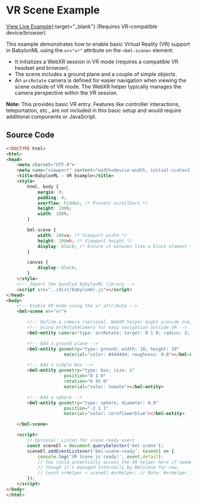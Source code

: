 # VR Scene Example

[View Live Example](https://babylonml-frontend.netlify.app/examples/vr_scene.html){:target="_blank"} (Requires VR-compatible device/browser)

This example demonstrates how to enable basic Virtual Reality (VR) support in BabylonML using the `xr="vr"` attribute on the `<bml-scene>` element.

*   It initializes a WebXR session in VR mode (requires a compatible VR headset and browser).
*   The scene includes a ground plane and a couple of simple objects.
*   An `arcRotate` camera is defined for easier navigation when viewing the scene outside of VR mode. The WebXR helper typically manages the camera perspective within the VR session.

**Note:** This provides basic VR entry. Features like controller interactions, teleportation, etc., are not included in this basic setup and would require additional components or JavaScript.


## Source Code
```html
<!DOCTYPE html>
<html>
<head>
    <meta charset="UTF-8">
    <meta name="viewport" content="width=device-width, initial-scale=1.0">
    <title>BabylonML - VR Example</title>
    <style>
        html, body {
            margin: 0;
            padding: 0;
            overflow: hidden; /* Prevent scrollbars */
            height: 100%;
            width: 100%;
        }

        bml-scene {
            width: 100vw; /* Viewport width */
            height: 100vh; /* Viewport height */
            display: block; /* Ensure it behaves like a block element */
        }

        canvas {
            display: block;
        }
    </style>
    <!-- Import the bundled BabylonML library -->
    <script src="../dist/babylonml.js"></script>
</head>
<body>
    <!-- Enable VR mode using the xr attribute -->
    <bml-scene xr="vr">

        <!-- Define a camera (optional, WebXR helper might provide one, but good practice) -->
        <!-- Using ArcRotateCamera for easy navigation outside VR -->
        <bml-entity camera="type: arcRotate; target: 0 1 0; radius: 5; alpha: -1.57; beta: 1.2"></bml-entity>

        <!-- Add a ground plane -->
        <bml-entity geometry="type: ground; width: 10; height: 10"
                      material="color: #444444; roughness: 0.8"></bml-entity>

        <!-- Add a simple box -->
        <bml-entity geometry="type: box; size: 1"
                      position="0 1 0"
                      rotation="0 45 0"
                      material="color: tomato"></bml-entity>

        <!-- Add a sphere -->
        <bml-entity geometry="type: sphere; diameter: 0.8"
                      position="-2 1 1"
                      material="color: cornflowerblue"></bml-entity>

    </bml-scene>

    <script>
        // Optional: Listen for scene ready event
        const sceneEl = document.querySelector('bml-scene');
        sceneEl.addEventListener('bml-scene-ready', (event) => {
            console.log('VR Scene is ready!', event.detail);
            // You could potentially access the XR helper here if needed,
            // though it's managed internally by BmlScene for now.
            // const xrHelper = sceneEl.#xrHelper; // Note: #xrHelper is private
        });
    </script>
</body>
</html>
```

